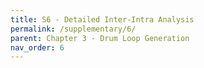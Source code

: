 ```yaml
---
title: S6 - Detailed Inter-Intra Analysis
permalink: /supplementary/6/
parent: Chapter 3 - Drum Loop Generation
nav_order: 6
---
```


